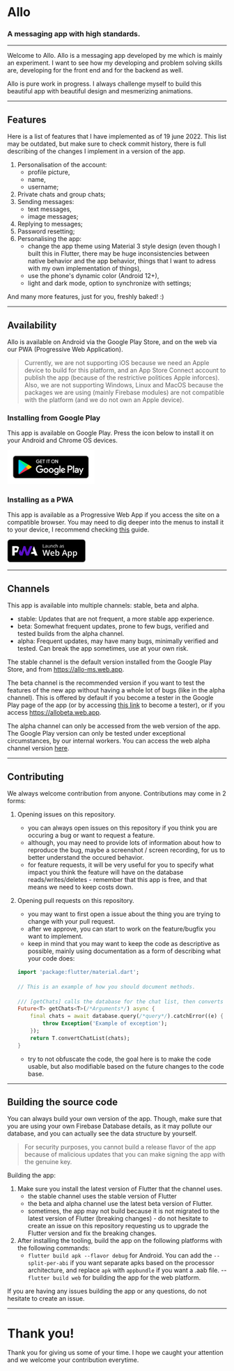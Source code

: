 # Allo
### A messaging app with high standards.
---
Welcome to Allo. 
Allo is a messaging app developed by me which is mainly an experiment. I want to see how my developing and problem solving skills are, developing for the front end and for the backend as well.

Allo is pure work in progress. I always challenge myself to build this beautiful app with beautiful design and mesmerizing animations.

---

## Features

Here is a list of features that I have implemented as of 19 june 2022. This list may be outdated, but make sure to check commit history, there is full describing of the changes I implement in a version of the app.

1. Personalisation of the account:
    - profile picture,
    - name,
    - username;
2. Private chats and group chats;
3. Sending messages:
    - text messages,
    - image messages;
4. Replying to messages;
5. Password resetting;
6. Personalising the app:
    - change the app theme using Material 3 style design (even though I built this in Flutter, there may be huge inconsistencies between native behavior and the app behavior, things that I want to adress with my own implementation of things),
    - use the phone's dynamic color (Android 12+),
    - light and dark mode, option to synchronize with settings;

And many more features, just for you, freshly baked! :)

---

## Availability

Allo is available on Android via the Google Play Store, and on the web via our PWA (Progressive Web Application).

>Currently, we are not supporting iOS because we need an Apple device to build for this platform, and an App Store Connect account to publish the app (because of the restrictive politices Apple inforces).
Also, we are not supporting Windows, Linux and MacOS because the packages we are using (mainly Firebase modules) are not compatible with the platform (and we do not own an Apple device).

### Installing from Google Play

This app is available on Google Play. Press the icon below to install it on your Android and Chrome OS devices.

<a href="https://play.google.com/store/apps/details?id=com.relays.messenger">
    <img src="get_it_on_google_play.png" alt="Get it on Google Play" width=200>
</a>

### Installing as a PWA

This app is available as a Progressive Web App if you access the site on a compatible browser.
You may need to dig deeper into the menus to install it to your device, I recommend checking [this](https://mobilesyrup.com/2020/05/24/how-install-progressive-web-app-pwa-android-ios-pc-mac/) guide.

<a href="https://allo-ms.web.app">
<img src="launch_as_pwa.svg" alt="Launch as PWA" width=180>
</a>

---

## Channels

This app is available into multiple channels: stable, beta and alpha. 

- stable: Updates that are not frequent, a more stable app experience.
- beta: Somewhat frequent updates, prone to few bugs, verified and tested builds from the alpha channel.
- alpha: Frequent updates, may have many bugs, minimally verified and tested. Can break the app sometimes, use at your own risk.

The stable channel is the default version installed from the Google Play Store, and from https://allo-ms.web.app.

The beta channel is the recommended version if you want to test the features of the new app without having a whole lot of bugs (like in the alpha channel). This is offered by default if you become a tester in the Google Play page of the app (or by accessing [this link](https://play.google.com/apps/testing/com.relays.messenger) to become a tester), or if you access https://allobeta.web.app.

The alpha channel can only be accessed from the web version of the app. The Google Play version can only be tested under exceptional circumstances, by our internal workers. You can access the web alpha channel version [here](https://allo-alpha.web.app).

---

## Contributing

We always welcome contribution from anyone.
Contributions may come in 2 forms:

1. Opening issues on this repository.
    - you can always open issues on this repository if you think you are occuring a bug or want to request a feature. 
    - although, you may need to provide lots of information about how to reproduce the bug, maybe a screenshot / screen recording, for us to better understand the occured behavior.
    - for feature requests, it will be very useful for you to specify what impact you think the feature will have on the database reads/writes/deletes - remember that this app is free, and that means we need to keep costs down.
2. Opening pull requests on this repository.
    - you may want to first open a issue about the thing you are trying to change with your pull request.
    - after we approve, you can start to work on the feature/bugfix you want to implement.
    - keep in mind that you may want to keep the code as descriptive as possible, mainly using documentation as a form of describing what your code does:

    ```dart 
    import 'package:flutter/material.dart';

    // This is an example of how you should document methods.

    /// [getChats] calls the database for the chat list, then converts that list to a format that is easier to digest and is fully compatible with intellisense.
    Future<T> getChats<T>(/*Arguments*/) async {
        final chats = await database.query(/*query*/).catchError((e) {
            throw Exception('Example of exception');
        });
        return T.convertChatList(chats);
    }
    ```
    - try to not obfuscate the code, the goal here is to make the code usable, but also modifiable based on the future changes to the code base.
---

## Building the source code

You can always build your own version of the app. Though, make sure that you are using your own Firebase Database details, as it may pollute our database, and you can actually see the data structure by yourself.

> For security purposes, you cannot build a release flavor of the app because of malicious updates that you can make signing the app with the genuine key.

Building the app:

1. Make sure you install the latest version of Flutter that the channel uses.
    - the stable channel uses the stable version of Flutter
    - the beta and alpha channel use the latest beta version of Flutter.
    - sometimes, the app may not build because it is not migrated to the latest version of Flutter (breaking changes) - do not hesitate to create an issue on this repository requesting us to upgrade the Flutter version and fix the breaking changes.
2. After installing the tooling, build the app on the following platforms with the following commands:
    - ```flutter build apk --flavor debug``` for Android. You can add the ```--split-per-abi``` if you want separate apks based on the processor architecture, and replace ```apk``` with ```appbundle``` if you want a .aab file.
    -- ```flutter build web``` for building the app for the web platform. 


If you are having any issues building the app or any questions, do not hesitate to create an issue.

---

# Thank you!

Thank you for giving us some of your time. I hope we caught your attention and we welcome your contribution everytime.


